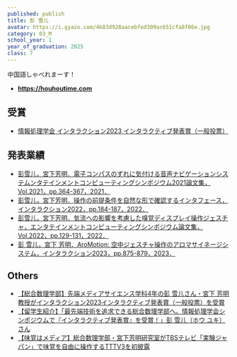 ```yaml
---
published: publish
title: 彭 雪儿
avatar: https://i.gyazo.com/4b83d928aacebfed309ac651cfa8f06e.jpg
category: 03_M
school_year: 1
year_of_graduation: 2025
class: 7
---
```

中国語しゃべれまーす！

* **[h﻿ttps://houhoutime.com](https://houhoutime.com)**

<!--StartFragment-->

## 受賞

<!--EndFragment-->

* [情報処理学会 インタラクション2023 インタラクティブ発表賞（一般投票）](https://www.interaction-ipsj.org/2023/award)

## **発表業績**

* [彭雪儿，宮下芳明．電子コンパスのずれに気付ける音声ナビゲーションシステムンタテインメントコンピューティングシンポジウム2021論文集，Vol.2021，pp.364-367，2021．](https://research.miyashita.com/papers/D243)
* [彭雪儿，宮下芳明．操作の前提条件を自然な形で確認するインタフェース，インタラクション2022，pp.184-187，2022．](https://research.miyashita.com/papers/D249)
* [彭雪儿，宮下芳明．気流への影響を考慮した嗅覚ディスプレイ操作ジェスチャ，エンタテインメントコンピューティングシンポジウム論文集，Vol.2022，pp.129-131，2022．](https://research.miyashita.com/papers/D260)
* [彭 雪儿，宮下 芳明．AroMotion: 空中ジェスチャ操作のアロマサイネージシステム，インタラクション2023，pp.875-879，2023．](https://research.miyashita.com/papers/D277)

<!--StartFragment-->

## Others﻿

<!--EndFragment-->

* [【総合数理学部】先端メディアサイエンス学科4年の彭 雪儿さん・宮下 芳明教授がインタラクション2023インタラクティブ発表賞（一般投票）を受賞](https://www.meiji.ac.jp/ims/news/2022/mkmht0000002nmhk.html)
* [【留学生紹介】「最先端技術を追求できる総合数理学部へ。情報処理学会シンポジウムで『インタラクティブ発表賞』を受賞！」彭 雪儿（ホウ ユキ）さん](https://meijinow.jp/abroad/international/81467)
* [【味覚はメディア】総合数理学部・宮下芳明研究室がTBSテレビ「実験ジャパン」で味覚を自由に操作するTTTV3を初披露](https://meijinow.jp/meidainews/news/85300)